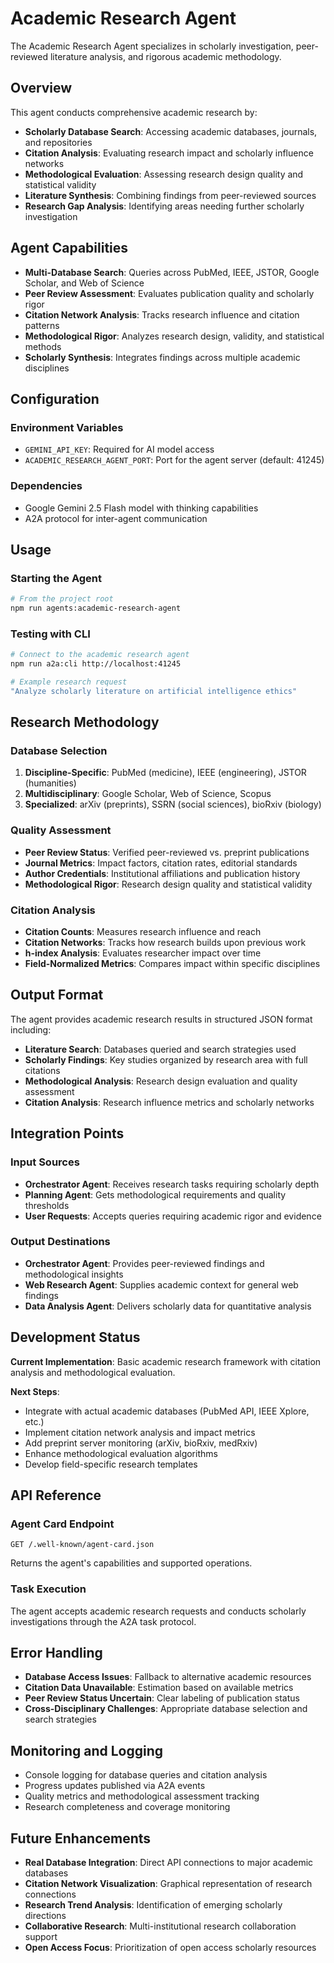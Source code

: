 # Academic Research Agent

The Academic Research Agent specializes in scholarly investigation, peer-reviewed literature analysis, and rigorous academic methodology.

## Overview

This agent conducts comprehensive academic research by:

- **Scholarly Database Search**: Accessing academic databases, journals, and repositories
- **Citation Analysis**: Evaluating research impact and scholarly influence networks
- **Methodological Evaluation**: Assessing research design quality and statistical validity
- **Literature Synthesis**: Combining findings from peer-reviewed sources
- **Research Gap Analysis**: Identifying areas needing further scholarly investigation

## Agent Capabilities

- **Multi-Database Search**: Queries across PubMed, IEEE, JSTOR, Google Scholar, and Web of Science
- **Peer Review Assessment**: Evaluates publication quality and scholarly rigor
- **Citation Network Analysis**: Tracks research influence and citation patterns
- **Methodological Rigor**: Analyzes research design, validity, and statistical methods
- **Scholarly Synthesis**: Integrates findings across multiple academic disciplines

## Configuration

### Environment Variables

- `GEMINI_API_KEY`: Required for AI model access
- `ACADEMIC_RESEARCH_AGENT_PORT`: Port for the agent server (default: 41245)

### Dependencies

- Google Gemini 2.5 Flash model with thinking capabilities
- A2A protocol for inter-agent communication

## Usage

### Starting the Agent

```bash
# From the project root
npm run agents:academic-research-agent
```

### Testing with CLI

```bash
# Connect to the academic research agent
npm run a2a:cli http://localhost:41245

# Example research request
"Analyze scholarly literature on artificial intelligence ethics"
```

## Research Methodology

### Database Selection

1. **Discipline-Specific**: PubMed (medicine), IEEE (engineering), JSTOR (humanities)
2. **Multidisciplinary**: Google Scholar, Web of Science, Scopus
3. **Specialized**: arXiv (preprints), SSRN (social sciences), bioRxiv (biology)

### Quality Assessment

- **Peer Review Status**: Verified peer-reviewed vs. preprint publications
- **Journal Metrics**: Impact factors, citation rates, editorial standards
- **Author Credentials**: Institutional affiliations and publication history
- **Methodological Rigor**: Research design quality and statistical validity

### Citation Analysis

- **Citation Counts**: Measures research influence and reach
- **Citation Networks**: Tracks how research builds upon previous work
- **h-index Analysis**: Evaluates researcher impact over time
- **Field-Normalized Metrics**: Compares impact within specific disciplines

## Output Format

The agent provides academic research results in structured JSON format including:

- **Literature Search**: Databases queried and search strategies used
- **Scholarly Findings**: Key studies organized by research area with full citations
- **Methodological Analysis**: Research design evaluation and quality assessment
- **Citation Analysis**: Research influence metrics and scholarly networks

## Integration Points

### Input Sources

- **Orchestrator Agent**: Receives research tasks requiring scholarly depth
- **Planning Agent**: Gets methodological requirements and quality thresholds
- **User Requests**: Accepts queries requiring academic rigor and evidence

### Output Destinations

- **Orchestrator Agent**: Provides peer-reviewed findings and methodological insights
- **Web Research Agent**: Supplies academic context for general web findings
- **Data Analysis Agent**: Delivers scholarly data for quantitative analysis

## Development Status

**Current Implementation**: Basic academic research framework with citation analysis and methodological evaluation.

**Next Steps**:

- Integrate with actual academic databases (PubMed API, IEEE Xplore, etc.)
- Implement citation network analysis and impact metrics
- Add preprint server monitoring (arXiv, bioRxiv, medRxiv)
- Enhance methodological evaluation algorithms
- Develop field-specific research templates

## API Reference

### Agent Card Endpoint

```http
GET /.well-known/agent-card.json
```

Returns the agent's capabilities and supported operations.

### Task Execution

The agent accepts academic research requests and conducts scholarly investigations through the A2A task protocol.

## Error Handling

- **Database Access Issues**: Fallback to alternative academic resources
- **Citation Data Unavailable**: Estimation based on available metrics
- **Peer Review Status Uncertain**: Clear labeling of publication status
- **Cross-Disciplinary Challenges**: Appropriate database selection and search strategies

## Monitoring and Logging

- Console logging for database queries and citation analysis
- Progress updates published via A2A events
- Quality metrics and methodological assessment tracking
- Research completeness and coverage monitoring

## Future Enhancements

- **Real Database Integration**: Direct API connections to major academic databases
- **Citation Network Visualization**: Graphical representation of research connections
- **Research Trend Analysis**: Identification of emerging scholarly directions
- **Collaborative Research**: Multi-institutional research collaboration support
- **Open Access Focus**: Prioritization of open access scholarly resources
